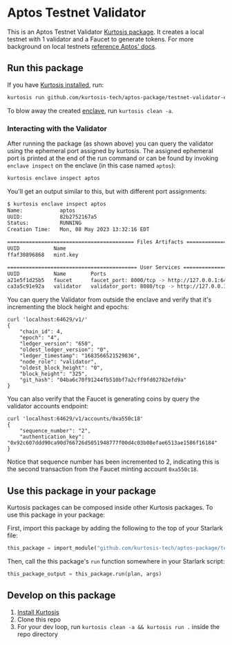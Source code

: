 Aptos Testnet Validator
============
This is an Aptos Testnet Validator [Kurtosis package](https://docs.kurtosis.com/concepts-reference/packages). 
It creates a local testnet with 1 validator and a Faucet to generate tokens. 
For more background on local testnets [reference Aptos' docs](https://aptos.dev/nodes/local-testnet/run-a-local-testnet). 

Run this package
----------------
If you have [Kurtosis installed][install-kurtosis], run:

```bash
kurtosis run github.com/kurtosis-tech/aptos-package/testnet-validator-example --enclave aptos
```

To blow away the created [enclave][enclaves-reference], run `kurtosis clean -a`.

### Interacting with the Validator

After running the package (as shown above) you can query the validator using the ephemeral port assigned by kurtosis.
The assigned ephemeral port is printed at the end of the run command or can be found by invoking `enclave inspect` on 
the enclave (in this case named `aptos`):

```bash
kurtosis enclave inspect aptos 
```

You'll get an output similar to this, but with different port assignments:

```bash
$ kurtosis enclave inspect aptos 
Name:            aptos
UUID:            82b2752167a5
Status:          RUNNING
Creation Time:   Mon, 08 May 2023 13:32:16 EDT

========================================= Files Artifacts =========================================
UUID           Name
ffaf30896868   mint.key

========================================== User Services ==========================================
UUID           Name        Ports                                                Status
a21e5f1d25b5   faucet      faucet_port: 8000/tcp -> http://127.0.0.1:64942      RUNNING
ca3a5c91e92a   validator   validator_port: 8080/tcp -> http://127.0.0.1:64629   RUNNING

```

You can query the Validator from outside the enclave and verify that it's incrementing the block height and epochs:
```
curl 'localhost:64629/v1/'
{
    "chain_id": 4,
    "epoch": "4",
    "ledger_version": "650",
    "oldest_ledger_version": "0",
    "ledger_timestamp": "1683566521529836",
    "node_role": "validator",
    "oldest_block_height": "0",
    "block_height": "325",
    "git_hash": "04ba6c70f91244fb510bf7a2cff9fd02782efd9a"
}

```

You can also verify that the Faucet is generating coins by query the validator accounts endpoint:
```
curl 'localhost:64629/v1/accounts/0xa550c18'
{
    "sequence_number": "2",
    "authentication_key": "0x92c607ddd90ca90d766726d5051948777f00d4c03b08efae6513ae1586f16184"
}
```
Notice that sequence number has been incremented to 2, 
indicating this is the second transaction from the Faucet minting account `0xa550c18`.


Use this package in your package
--------------------------------
Kurtosis packages can be composed inside other Kurtosis packages. To use this package in your package:

First, import this package by adding the following to the top of your Starlark file:

```python
this_package = import_module("github.com/kurtosis-tech/aptos-package/testnet-validator-example/main.star")
```

Then, call the this package's `run` function somewhere in your Starlark script:

```python
this_package_output = this_package.run(plan, args)
```

Develop on this package
-----------------------
1. [Install Kurtosis][install-kurtosis]
1. Clone this repo
1. For your dev loop, run `kurtosis clean -a && kurtosis run .` inside the repo directory


<!-------------------------------- LINKS ------------------------------->
[install-kurtosis]: https://docs.kurtosis.com/install
[enclaves-reference]: https://docs.kurtosis.com/concepts-reference/enclaves

